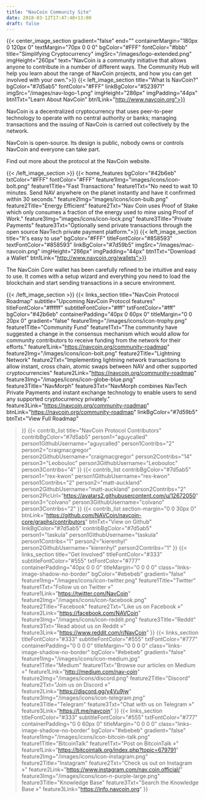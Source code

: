 ```yaml
---
title: "NavCoin Community Site"
date: 2018-03-12T17:47:48+13:00
draft: false
---
```

{{< center_image_section
    gradient="false"
    end=""
    containerMargin="180px 0 120px 0"
    textMargin="70px 0 0 0"
    bgColor="#FFF"
    fontColor="#bbb"
    title="Simplifying Cryptocurrency"
    imgSrc="/images/logo-extended.png"
    imgHeight="260px"
    text="NavCoin is a community initiative that allows anyone to contribute in a number of different ways. The Community Hub will help you learn about the range of NavCoin projects, and how you can get involved with your own.">}}
{{< left_image_section
    title="What Is NavCoin?"
    bgColor="#7d5ab5"
    fontColor="#FFF"
    linkBgColor="#523971"
    imgSrc="/images/nav-logo-1.png"
    imgHeight="286px"
    imgPadding="44px"
    btn1Txt="Learn About NavCoin"
    btn1Link="http://www.navcoin.org">}}
    <p>NavCoin is a decentralized cryptocurrency that uses peer-to-peer technology to operate with no central authority or banks; managing transactions and the issuing of NavCoin is carried out collectively by the network.</p>
    <p>NavCoin is open-source. Its design is public, nobody owns or controls NavCoin and everyone can take part.</p>
    <p>Find out more about the protocol at the NavCoin website.</p>
{{< /left_image_section >}}
{{< home_features
    bgColor="#42b6eb"
    txtColor="#FFF"
    fontColor="#FFF"
    feature1Img="images/icons/icon-bolt.png"
    feature1Title="Fast Transactions"
    feature1Txt="No need to wait 10 minutes. Send NAV anywhere on the planet instantly and have it confirmed within 30 seconds."
    feature2Img="images/icons/icon-bulb.png"
    feature2Title="Energy Efficient"
    feature2Txt="Nav Coin uses Proof of Stake which only consumes a fraction of the energy used to mine using Proof of Work."
    feature3Img="images/icons/icon-lock.png"
    feature3Title="Private Payments"
    feature3Txt="Optionally send private transactions through the open source NavTech private payment platform.">}}
{{< left_image_section
    title="It's easy to use"
    bgColor="#FFF"
    titleFontColor="#858593"
    textFontColor="#858593"
    linkBgColor="#7d59b5"
    imgSrc="/images/mac-navcoin.png"
    imgHeight="286px"
    imgPadding="44px"
    btn1Txt="Download a Wallet"
    btn1Link="http://www.navcoin.org/wallets">}}
    <p>The NavCoin Core wallet has been carefully refined to be intuitive and easy to use. It comes with a setup wizard and everything you need to load the blockchain and start sending transactions in a secure environment.</p>
{{< /left_image_section >}}
{{< links_section
    title="NavCoin Protocol Roadmap"
    subtitle="Upcoming NavCoin Protocol features"
    titleFontColor="#ffffff"
    subtitleFontColor="#fff"
    txtFontColor="#fff"
    bgColor="#42b6eb"
    containerPadding="40px 0 60px 0"
    titleMargin="0 0 20px 0"
    gradient="false"
    feature1Img="/images/icons/icon-trophy.png"
    feature1Title="Community Fund"
    feature1Txt="The community have suggested a change in the consensus mechanism which would allow for community contributors to receive funding from the network for their efforts."
    feature1Link="https://navcoin.org/community-roadmap"
    feature2Img="/images/icons/icon-bolt.png"
    feature2Title="Lightning Network"
    feature2Txt="Implementing lightning network transactions to allow instant, cross chain, atomic swaps between NAV and other supported cryptocurrencies"
    feature2Link="https://navcoin.org/community-roadmap"
    feature3Img="/images/icons/icon-globe-blue.png"
    feature3Title="NavMorph"
    feature3Txt="NavMorph combines NavTech Private Payments and instant exchange technology to enable users to send any supported cryptocurrency privately."
    feature3Link="https://navcoin.org/community-roadmap"
    btnLink="https://navcoin.org/community-roadmap"
    linkBgColor="#7d59b5"
    btnTxt="View Full Roadmap"
>}}
{{< contrib_list
title="NavCoin Protocol Contributors"
contribBgColor="#7d5ab5"
person1="aguycalled"
person1GithubUsername="aguycalled"
person1Contribs="2"
person2="craigmacgregor"
person2GithubUsername="craigmacgregor"
person2Contribs="14"
person3="Leobouloc"
person3GithubUsername="Leobouloc"
person3Contribs="4"
>}}
{{< contrib_list
contribBgColor="#7d5ab5"
person1="rex-kwon"
person1GithubUsername="rex-kwon"
person1Contribs="2"
person2="matt-auckland"
person2GithubUsername="matt-auckland"
person2Contribs="2"
person2PicUrl="https://avatars2.githubusercontent.com/u/12672050"
person3="colvano"
person3GithubUsername="colvano"
person3Contribs="2"
>}}
{{< contrib_list
section-margin="0 0 30px 0"
btnLink="https://github.com/NAVCoin/navcoin-core/graphs/contributors"
btnTxt="View on Github"
linkBgColor="#7d5ab5"
contribBgColor="#7d5ab5"
person1="taskula"
person1GithubUsername="taskula"
person1Contribs="1"
person2="kierenhyl"
person2GithubUsername="kierenhyl"
person2Contribs="1"
>}}
{{< links_section
  title="Get Involved"
  titleFontColor="#333"
  subtitleFontColor="#555"
  txtFontColor="#777"
  containerPadding="40px 0 0 0"
  titleMargin="0 0 0 0"
  class="links-image-shadow-no-border"
  bgColor="#ebebeb"
  gradient="false"
  feature1Img="/images/icons/icon-twitter.png"
  feature1Title="Twitter"
  feature1Txt="Follow us on Twitter »"
  feature1Link="https://twitter.com/NavCoin"
  feature2Img="/images/icons/icon-facebook.png"
  feature2Title="Facebook"
  feature2Txt="Like us on Facebook »"
  feature2Link="https://facebook.com/NAVCoin"
  feature3Img="/images/icons/icon-reddit.png"
  feature3Title="Reddit"
  feature3Txt="Read about us on Reddit »"
  feature3Link="https://www.reddit.com/r/NavCoin"
>}}
{{< links_section
  titleFontColor="#333"
  subtitleFontColor="#555"
  txtFontColor="#777"
  containerPadding="0 0 0 0"
  titleMargin="0 0 0 0"
  class="links-image-shadow-no-border"
  bgColor="#ebebeb"
  gradient="false"
  feature1Img="/images/icons/icon-medium.jpg"
  feature1Title="Medium"
  feature1Txt="Browse our articles on Medium »"
  feature1Link="http://medium.com/nav-coin"
  feature2Img="/images/icons/discord.png"
  feature2Title="Discord"
  feature2Txt="Join us on Discord »"
  feature2Link="https://discord.gg/y4Vu9jw"
  feature3Img="/images/icons/icon-telegram.png"
  feature3Title="Telegram"
  feature3Txt="Chat with us on Telegram »"
  feature3Link="https://t.me/navcoin"
>}}
{{< links_section
  titleFontColor="#333"
  subtitleFontColor="#555"
  txtFontColor="#777"
  containerPadding="0 0 60px 0"
  titleMargin="0 0 0 0"
  class="links-image-shadow-no-border"
  bgColor="#ebebeb"
  gradient="false"
  feature1Img="/images/icons/icon-bitcoin-talk.png"
  feature1Title="BitcoinTalk"
  feature1Txt="Post on BitcoinTalk »"
  feature1Link="https://bitcointalk.org/index.php?topic=679791"
  feature2Img="/images/icons/icon-instagram.png"
  feature2Title="Instagram"
  feature2Txt="Check us out on Instagram »"
  feature2Link="https://www.instagram.com/nav.coin.official/"
  feature3Img="/images/icons/icon-n-purple-large.png"
  feature3Title="Knowledge Base"
  feature3Txt="Search the Knowledge Base »"
  feature3Link="https://info.navcoin.org"
>}}